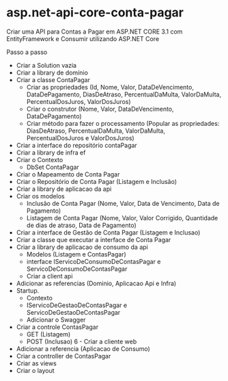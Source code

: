 # asp.net-api-core-conta-pagar

Criar uma API para Contas a Pagar em ASP.NET CORE 3.1 com EntityFramework e Consumir utilizando ASP.NET Core

Passo a passo

- Criar a Solution vazia
- Criar a library de domínio
- Criar a classe ContaPagar
	- Criar as propriedades (Id, Nome, Valor, DataDeVencimento, DataDePagamento, DiasDeAtraso, PercentualDaMulta, ValorDaMulta, PercentualDosJuros, ValorDosJuros)
	- Criar o construtor (Nome, Valor, DataDeVencimento, DataDePagamento)
	- Criar método para fazer o processamento (Popular as propriedades: DiasDeAtraso, PercentualDaMulta, ValorDaMulta, PercentualDosJuros e ValorDosJuros)
- Criar a interface do repositório contaPagar
- Criar a library de infra ef
- Criar o Contexto 
	- DbSet ContaPagar
- Criar o Mapeamento de Conta Pagar
- Criar o Repositório de Conta Pagar (Listagem e Inclusão)
- Criar a library de aplicacao da api
- Criar os modelos
	- Inclusão de Conta Pagar (Nome, Valor, Data de Vencimento, Data de Pagamento)
	- Listagem de Conta Pagar (Nome, Valor, Valor Corrigido, Quantidade de dias de atraso, Data de Pagamento)
- Criar a interface de Gestão de Conta Pagar (Listagem e Inclusao)
- Criar a classe que executar a interface de Conta Pagar
- Criar a library de aplicacao de consumo da api
	- Modelos (Listagem e ContasPagar)
	- interface IServicoDeConsumoDeContasPagar e ServicoDeConsumoDeContasPagar
  -  Criar a client api
- Adicionar as referencias (Dominio, Aplicacao Api e Infra)
- Startup. 
	- Contexto
	- IServicoDeGestaoDeContasPagar e ServicoDeGestaoDeContasPagar
	- Adicionar o Swagger
- Criar a controle ContasPagar
	- GET (Listagem)
	- POST (Inclusao)
6 - Criar a cliente web
- Adicionar a referencia (Aplicacao de Consumo)
- Criar a controller de ContasPagar
- Criar as views
- Criar o layout

